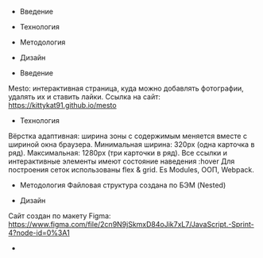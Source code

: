 
* Введение
* Технология
* Методология
* Дизайн

* Введение

Mesto: интерактивная страница, куда можно добавлять фотографии, удалять их и ставить лайки.
Ссылка на сайт: https://kittykat91.github.io/mesto

* Технология

Вёрстка адаптивная: ширина зоны с содержимым меняется вместе с шириной окна браузера.  Минимальная ширина: 320px (одна карточка в ряд). Максимальная: 1280px (три карточки в ряд).
Все ссылки и интерактивные элементы имеют состояние наведения :hover
Для построения сеток использованы flex & grid.
Es Modules, ООП, Webpack.

* Методология
Файловая структура создана по БЭМ (Nested)


* Дизайн

Сайт создан по макету Figma: https://www.figma.com/file/2cn9N9jSkmxD84oJik7xL7/JavaScript.-Sprint-4?node-id=0%3A1

*



